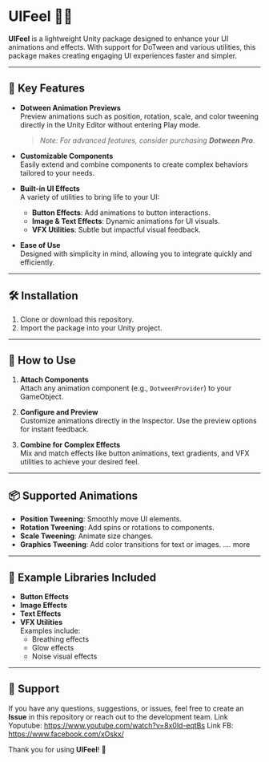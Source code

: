 
# UIFeel 🎨✨

**UIFeel** is a lightweight Unity package designed to enhance your UI animations and effects. With support for DoTween and various utilities, this package makes creating engaging UI experiences faster and simpler.

---

## 🌟 Key Features

- **Dotween Animation Previews**  
  Preview animations such as position, rotation, scale, and color tweening directly in the Unity Editor without entering Play mode.  
  > _Note: For advanced features, consider purchasing **Dotween Pro**._

- **Customizable Components**  
  Easily extend and combine components to create complex behaviors tailored to your needs.

- **Built-in UI Effects**  
  A variety of utilities to bring life to your UI:
  - **Button Effects**: Add animations to button interactions.
  - **Image & Text Effects**: Dynamic animations for UI visuals.
  - **VFX Utilities**: Subtle but impactful visual feedback.

- **Ease of Use**  
  Designed with simplicity in mind, allowing you to integrate quickly and efficiently.

---

## 🛠️ Installation

1. Clone or download this repository.
2. Import the package into your Unity project.

---

## 🚀 How to Use

1. **Attach Components**  
   Attach any animation component (e.g., `DotweenProvider`) to your GameObject.

2. **Configure and Preview**  
   Customize animations directly in the Inspector. Use the preview options for instant feedback.

3. **Combine for Complex Effects**  
   Mix and match effects like button animations, text gradients, and VFX utilities to achieve your desired feel.

---

## 📦 Supported Animations

- **Position Tweening**: Smoothly move UI elements.
- **Rotation Tweening**: Add spins or rotations to components.
- **Scale Tweening**: Animate size changes.
- **Graphics Tweening**: Add color transitions for text or images.
.... more
  
---

## 🎯 Example Libraries Included

- **Button Effects**
- **Image Effects**
- **Text Effects**
- **VFX Utilities**  
  Examples include:
  - Breathing effects
  - Glow effects
  - Noise visual effects

---

## 💬 Support

If you have any questions, suggestions, or issues, feel free to create an **Issue** in this repository or reach out to the development team.
Link Yoputube: https://www.youtube.com/watch?v=8x0ld-eqtBs
Link FB: https://www.facebook.com/xOskx/

Thank you for using **UIFeel**! 🎉

